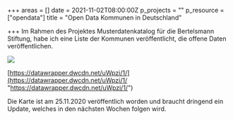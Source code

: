 +++
areas = []
date = 2021-11-02T08:00:00Z
p_projects = ""
p_resource = ["opendata"]
title = "Open Data Kommunen in Deutschland"

+++
Im Rahmen des Projektes Musterdatenkatalog für die Bertelsmann Stiftung, habe ich eine Liste der Kommunen veröffentlicht, die offene Daten veröffentlichen.

![](https://pbs.twimg.com/media/EnrR9LeW8AEndTM?format=jpg&name=large)

[https://datawrapper.dwcdn.net/uWpzi/1/](https://datawrapper.dwcdn.net/uWpzi/1/ "https://datawrapper.dwcdn.net/uWpzi/1/")

Die Karte ist am 25.11.2020 veröffentlich worden und braucht dringend ein Update, welches in den nächsten Wochen folgen wird. 
